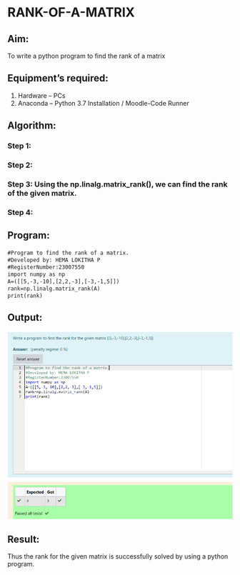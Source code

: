 # RANK-OF-A-MATRIX
## Aim:
To write a python program to find the rank of a matrix
## Equipment’s required:
1. 	Hardware – PCs
2. 	Anaconda – Python 3.7 Installation / Moodle-Code Runner
## Algorithm:
### Step 1: 
### Step 2: 
### Step 3: Using the np.linalg.matrix_rank(), we can find the rank of the given matrix.
### Step 4: 
## Program:
```
#Program to find the rank of a matrix.
#Developed by: HEMA LOKITHA P
#RegisterNumber:23007550
import numpy as np
A=([[5,-3,-10],[2,2,-3],[-3,-1,5]])
rank=np.linalg.matrix_rank(A)
print(rank)
```
## Output:
![OUTPUT](<Screenshot 2023-12-18 173613.png>)
## Result:
Thus the rank for the given matrix is successfully solved by  using a python program.

